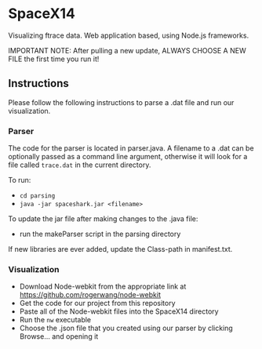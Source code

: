 SpaceX14
========

Visualizing ftrace data. Web application based, using Node.js frameworks.

IMPORTANT NOTE: After pulling a new update, ALWAYS CHOOSE A NEW FILE the first time you run it!

## Instructions

Please follow the following instructions to parse a .dat file and run our visualization.

### Parser
The code for the parser is located in parser.java. A filename to a .dat can be optionally
passed as a command line argument, otherwise it will look for a file called `trace.dat` in
the current directory.

To run:
- `cd parsing`
- `java -jar spaceshark.jar <filename>`

To update the jar file after making changes to the .java file:
- run the makeParser script in the parsing directory

If new libraries are ever added, update the Class-path in manifest.txt.

### Visualization

- Download Node-webkit from the appropriate link at https://github.com/rogerwang/node-webkit
- Get the code for our project from this repository
- Paste all of the Node-webkit files into the SpaceX14 directory
- Run the `nw` executable
- Choose the .json file that you created using our parser by clicking Browse... and opening it

